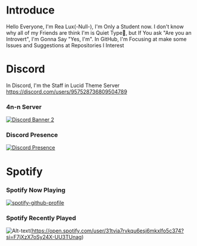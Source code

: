 # Introduce 
Hello Everyone, I'm Rea Lux(-Null-), I'm Only a Student now. I don't know why all of my Friends are think I'm is Quiet Type🗿, but If You ask "Are you an Introvert", I'm Gonna Say "Yes, I'm".
In GitHub, I'm Focusing at make some Issues and Suggestions at Repositories I Interest
# Discord
In Discord, I'm the Staff in Lucid Theme Server
https://discord.com/users/957528736809504789
### 4n-n Server
[![Discord Banner 2](https://discord.com/api/guilds/1192112901339754546/widget.png?style=banner2)](https://discord.gg/TdRpWENfzG)

### Discord Presence
[![Discord Presence](https://lanyard.cnrad.dev/api/957528736809504789)](https://discord.com/users/957528736809504789)

# Spotify
### Spotify Now Playing
[![spotify-github-profile](https://spotify-github-profile.kittinanx.com/api/view?uid=31tvia7rvkqu6esj6mkxlfo5c374&cover_image=true&theme=default&show_offline=false&background_color=121212&interchange=false)](https://github.com/kittinan/spotify-github-profile)
### Spotify Recently Played
![Alt-text](https://spotify-recently-played-readme.vercel.app/api?user=31tvia7rvkqu6esj6mkxlfo5c374&unique={true|1|on|yes})(https://open.spotify.com/user/31tvia7rvkqu6esj6mkxlfo5c374?si=F7jXzX7oSy24X-UU3TUnag)
